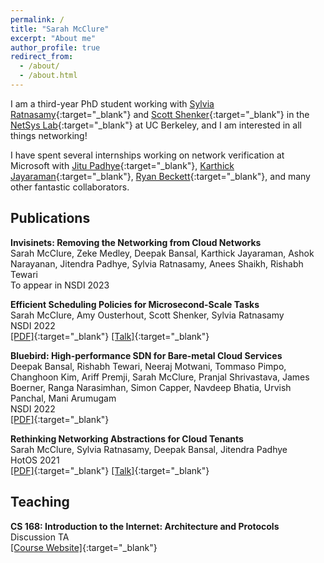 ```yaml
---
permalink: /
title: "Sarah McClure"
excerpt: "About me"
author_profile: true
redirect_from: 
  - /about/
  - /about.html
---
```


I am a third-year PhD student working with [Sylvia Ratnasamy](https://people.eecs.berkeley.edu/~sylvia/){:target="_blank"} and [Scott Shenker](http://www.icsi.berkeley.edu/icsi/people/shenker){:target="_blank"} in the [NetSys Lab](https://netsys.cs.berkeley.edu/){:target="_blank"} at UC Berkeley, and I am interested in all things networking!

I have spent several internships working on network verification at Microsoft with [Jitu Padhye](https://www.microsoft.com/en-us/research/people/padhye/recent-projects/){:target="_blank"}, [Karthick Jayaraman](https://www.linkedin.com/in/kjayaram/){:target="_blank"}, [Ryan Beckett](https://www.microsoft.com/en-us/research/people/rybecket/){:target="_blank"}, and many other fantastic collaborators.

Publications
------
**Invisinets: Removing the Networking from Cloud Networks**<br/>
Sarah McClure, Zeke Medley, Deepak Bansal, Karthick Jayaraman, Ashok Narayanan, Jitendra Padhye, Sylvia Ratnasamy, Anees Shaikh, Rishabh Tewari<br/>
To appear in NSDI 2023<br/>


**Efficient Scheduling Policies for Microsecond-Scale Tasks**<br/>
Sarah McClure, Amy Ousterhout, Scott Shenker, Sylvia Ratnasamy<br/>
NSDI 2022<br/>
[[PDF]](https://www.usenix.org/system/files/nsdi22-paper-mcclure_2.pdf){:target="_blank"} [[Talk]](https://www.youtube.com/watch?v=xDQg-J0jLmI){:target="_blank"}


**Bluebird: High-performance SDN for Bare-metal Cloud Services**<br/>
Deepak Bansal, Rishabh Tewari, Neeraj Motwani, Tommaso Pimpo, Changhoon Kim, Ariff Premji, Sarah McClure, 
Pranjal Shrivastava, James Boerner, Ranga Narasimhan, Simon Capper, Navdeep Bhatia, Urvish Panchal, Mani Arumugam<br/>
NSDI 2022<br/>
[[PDF]](https://www.usenix.org/system/files/nsdi22-paper-arumugam.pdf){:target="_blank"}


**Rethinking Networking Abstractions for Cloud Tenants**<br/>
Sarah McClure, Sylvia Ratnasamy, Deepak Bansal, Jitendra Padhye<br/>
HotOS 2021<br/>
[[PDF]](https://dl.acm.org/doi/pdf/10.1145/3458336.3465303){:target="_blank"} [[Talk]](https://www.youtube.com/watch?v=YR24NIBxOcY&list=PLl-7Fg11LUZe_6cCrz6sVvTbE_8SEobNB&index=7){:target="_blank"}

Teaching
------
**CS 168: Introduction to the Internet: Architecture and Protocols**<br/>
Discussion TA<br/>
[[Course Website]](http://cs168.io/){:target="_blank"}

